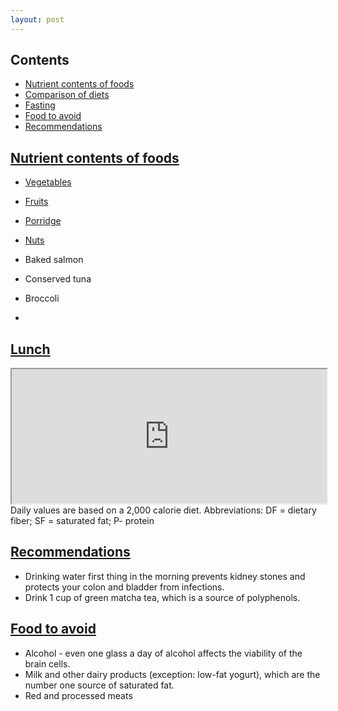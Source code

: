 ```yaml
---
layout: post
---
```


## Contents

- [Nutrient contents of foods](nutrient-contents-of-foods)
- [Comparison of diets](comparison-of-diets)
- [Fasting](#fasting)
- [Food to avoid](#food-to-avoid)
- [Recommendations](#recommendations)


## [Nutrient contents of foods](nutrient-contents-of-foods)


- [Vegetables](#breakfast)
- [Fruits](#breakfast)
- [Porridge](#lunch)
- [Nuts](#nuts)

-  Baked salmon
-  Conserved tuna
-  Broccoli
-  

## [Lunch](#lunch)

<iframe 
  allowtransparency="true" 
  src="https://docs.google.com/spreadsheets/d/e/2PACX-1vQBPRIgtkht6gWdVDhJESPsngZ20JCD20vzts7qe_1sGdpDb_UUdXzUfFjLb27DO_1Onxgp6kmeLY-B/pubhtml?gid=2112263921&amp;single=true&amp;widget=true&amp;headers=false" 
  style="height:215px;width:100%;background-color:#050505;font-family:'Titillium Web'" >
</iframe>
Daily values are based on a 2,000 calorie diet. Abbreviations: DF = dietary fiber; SF = saturated fat; P- protein


## [Recommendations](recommendations)

-  Drinking water first thing in the morning prevents kidney stones and protects your colon and bladder from infections.
-  Drink 1 cup of green matcha tea, which is a source of polyphenols.
  


## [Food to avoid](food-to-avoid)

-  Alcohol - even one glass a day of alcohol affects the viability of the brain cells.
-  Milk and other dairy products (exception: low-fat yogurt), which are the number one source of saturated fat.
-  Red and processed meats
  


